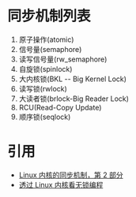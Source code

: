 
同步机制列表
=====

1. 原子操作(atomic)
2. 信号量(semaphore)
3. 读写信号量(rw_semaphore)
4. 自旋锁(spinlock)
5. 大内核锁(BKL -- Big Kernel Lock)
6. 读写锁(rwlock)
7. 大读者锁(brlock-Big Reader Lock)
8. RCU(Read-Copy Update)
9. 顺序锁(seqlock)

引用
=====
* [Linux 内核的同步机制，第 2 部分](http://www.ibm.com/developerworks/cn/linux/l-synch/part2/)
* [透过 Linux 内核看无锁编程](http://www.ibm.com/developerworks/cn/linux/l-cn-lockfree/)
